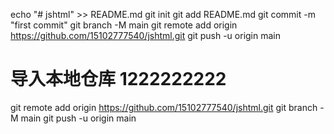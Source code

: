 echo "# jshtml" >> README.md
git init
git add README.md
git commit -m "first commit"
git branch -M main
git remote add origin https://github.com/15102777540/jshtml.git
git push -u origin main

# 导入本地仓库 1222222222
git remote add origin https://github.com/15102777540/jshtml.git
git branch -M main
git push -u origin main

